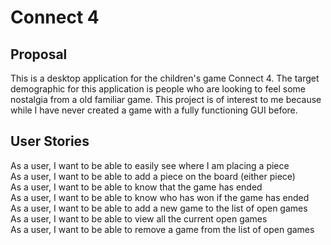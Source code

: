# Connect 4

## Proposal
This is a desktop application for the children's game Connect 4. The target demographic for this application is people
who are looking to feel some nostalgia from a old familiar game. This project is of interest to me because while I have
never created a game with a fully functioning GUI before.

## User Stories
As a user, I want to be able to easily see where I am placing a piece \
As a user, I want to be able to add a piece on the board (either piece) \
As a user, I want to be able to know that the game has ended \
As a user, I want to be able to know who has won if the game has ended \
As a user, I want to be able to add a new game to the list of open games \
As a user, I want to be able to view all the current open games \
As a user, I want to be able to remove a game from the list of open games

